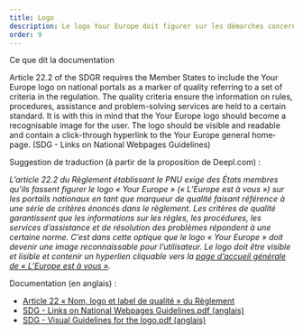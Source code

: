 ```yaml
---
title: Logo
description: Le logo Your Europe doit figurer sur les démarches concernées par le PNU.
order: 9
---
```


<div class="fr-callout fr-mb-4w"> 
<p class="fr-callout__title fr-mb-4w">Ce que dit la documentation</p> 
<p class="fr-callout__text" lang="en">Article 22.2 of the SDGR requires the Member States to include the Your Europe logo on national portals as a marker of quality referring to a set of criteria in the regulation. The quality criteria ensure the information on rules, procedures, assistance and problem-solving services are held to a certain standard. It is with this in mind that the Your Europe logo should become a recognisable image for the user. The logo should be visible and readable and contain a click-through hyperlink to the Your Europe general homepage. (SDG - Links on National Webpages Guidelines)</p> 
</div>

Suggestion de traduction (à partir de la proposition de Deepl.com)&nbsp;:

*L’article 22.2 du Règlement établissant le PNU exige des États membres qu’ils fassent figurer le logo «&nbsp;<span lang="en">Your Europe</span>&nbsp;» («&nbsp;L’Europe est à vous&nbsp;») sur les portails nationaux en tant que marqueur de qualité faisant référence à une série de critères énoncés dans le règlement. Les critères de qualité garantissent que les informations sur les règles, les procédures, les services d’assistance et de résolution des problèmes répondent à une certaine norme. C’est dans cette optique que le logo «&nbsp;<span lang="en">Your Europe</span>&nbsp;» doit devenir une image reconnaissable pour l’utilisateur. Le logo doit être visible et lisible et contenir un hyperlien cliquable vers la [page d’accueil générale de «&nbsp;L’Europe est à vous&nbsp;»](https://europa.eu/youreurope/index.htm#en).*

Documentation (en anglais)&nbsp;:

* [Article 22 « Nom, logo et label de qualité » du Règlement](https://eur-lex.europa.eu/legal-content/FR/TXT/HTML/?uri=CELEX:32018R1724&from=EN#d1e2193-1-1)
* [SDG - Links on National Webpages Guidelines.pdf (anglais)](https://github.com/DISIC/design.numerique.gouv.fr/files/7849062/SDG.-.Links.on.National.Webpages.Guidelines.pdf)
* [SDG - Visual Guidelines for the logo.pdf (anglais)](https://github.com/DISIC/design.numerique.gouv.fr/files/7849065/SDG.-.Visual.Guidelines.for.the.logo.pdf)
